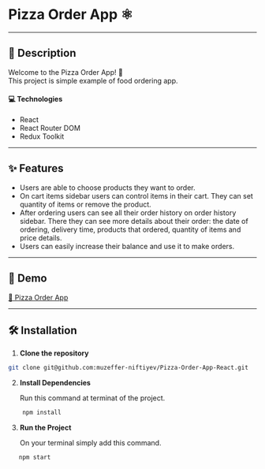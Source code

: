 # Pizza Order App ⚛

---

## 📝 Description

Welcome to the Pizza Order App! 🍕<br>
This project is simple example of food ordering app. 

#### 💻 Technologies

- React
- React Router DOM
- Redux Toolkit

---

## ✨ Features

- Users are able to choose products they want to order.
- On cart items sidebar users can control items in their cart. They can set quantity of items or remove the product.
- After ordering users can see all their order history on order history sidebar. There they can see more details about their order: the date of ordering, delivery time, products that ordered, quantity of items and price details. 
- Users can easily increase their balance and use it to make orders.

---

## 🚀 Demo

[🔗 Pizza Order App](https://pizza-order-app-reactjs.netlify.app/)

---

## 🛠 Installation

1. **Clone the repository**

```bash
git clone git@github.com:muzeffer-niftiyev/Pizza-Order-App-React.git
```

2. **Install Dependencies**
   
   Run this command at terminat of the project.

```bash
    npm install
```

3. **Run the Project**
   
   On your terminal simply add this command.

```bash
   npm start
```